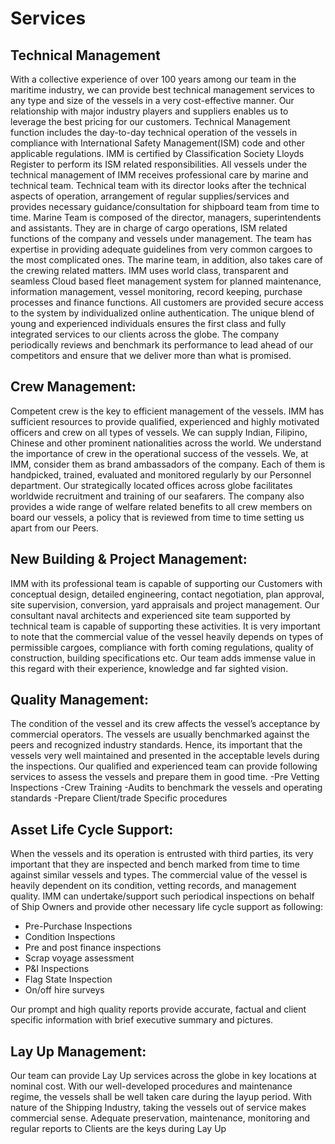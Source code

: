 # Services
## Technical Management
With a collective experience of over 100 years among our team in the maritime industry, we can provide best technical management services to any type and size of the vessels in a very cost-effective manner. Our relationship with major industry players and suppliers enables us to leverage the best pricing for our customers.
Technical Management function includes the day-to-day technical operation of the vessels in compliance with International Safety Management(ISM) code and other applicable regulations. IMM is certified by Classification Society Lloyds Register to perform its ISM related responsibilities. All vessels under the technical management of IMM receives professional care by marine and technical team. 
Technical team with its director looks after the technical aspects of operation, arrangement of regular supplies/services and provides necessary guidance/consultation for shipboard team from time to time. 
Marine Team is composed of the director, managers, superintendents and assistants. They are in charge of cargo operations, ISM related functions of the company and vessels under management. The team has expertise in providing adequate guidelines from very common cargoes to the most complicated ones.  The marine team, in addition, also takes care of the crewing related matters. 
IMM uses world class, transparent and seamless Cloud based fleet management system for planned maintenance, information management, vessel monitoring, record keeping, purchase processes and finance functions. All customers are provided secure access to the system by individualized online authentication. 
The unique blend of young and experienced individuals ensures the first class and fully integrated services to our clients across the globe. The company periodically reviews and benchmark its performance to lead ahead of our competitors and ensure that we deliver more than what is promised. 
## Crew Management:
Competent crew is the key to efficient management of the vessels. IMM has sufficient resources to provide qualified, experienced and highly motivated officers and crew on all types of vessels. We can supply Indian, Filipino, Chinese and other prominent nationalities across the world. We understand the importance of crew in the operational success of the vessels. We, at IMM, consider them as brand ambassadors of the company. Each of them is handpicked, trained, evaluated and monitored regularly by our Personnel department. Our strategically located offices across globe facilitates worldwide recruitment and training of our seafarers. 
The company also provides a wide range of welfare related benefits to all crew members on board our vessels, a policy that is reviewed from time to time setting us apart from our Peers. 
## New Building & Project Management:
IMM with its professional team is capable of supporting our Customers with conceptual design, detailed engineering, contact negotiation, plan approval, site supervision, conversion, yard appraisals and project management. Our consultant naval architects and experienced site team supported by technical team is capable of supporting these activities. 
It is very important to note that the commercial value of the vessel heavily depends on types of permissible cargoes, compliance with forth coming regulations, quality of construction, building specifications etc. Our team adds immense value in this regard with their experience, knowledge and far sighted vision. 
## Quality Management:
The condition of the vessel and its crew affects the vessel’s acceptance by commercial operators. The vessels are usually benchmarked against the peers and recognized industry standards. Hence, its important that the vessels very well maintained and presented in the acceptable levels during the inspections. 
Our qualified and experienced team can provide following services to assess the vessels and prepare them in good time. 
-Pre Vetting Inspections
-Crew Training
-Audits to benchmark the vessels and operating standards
-Prepare Client/trade Specific procedures

## Asset Life Cycle Support: 

When the vessels and its operation is entrusted with third parties, its very important that they are inspected and bench marked from time to time against similar vessels and types. The commercial value of the vessel is heavily dependent on its condition, vetting records, and management quality. 
IMM can undertake/support such periodical inspections on behalf of Ship Owners and provide other necessary life cycle support as following:
- Pre-Purchase Inspections
- Condition Inspections 
- Pre and post finance inspections
- Scrap voyage assessment
- P&I Inspections
- Flag State Inspection 
- On/off hire surveys
  
Our prompt and high quality reports provide accurate, factual and client specific information with brief executive summary and pictures. 
## Lay Up Management:
Our team can provide Lay Up services across the globe in key locations at nominal cost. With our well-developed procedures and maintenance regime, the vessels shall be well taken care during the layup period. 
With nature of the Shipping Industry, taking the vessels out of service makes commercial sense. Adequate preservation, maintenance, monitoring and regular reports to Clients are the keys during Lay Up